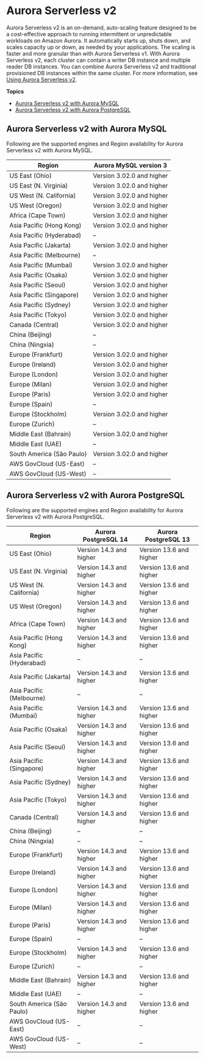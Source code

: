 # Aurora Serverless v2<a name="Concepts.Aurora_Fea_Regions_DB-eng.Feature.ServerlessV2"></a>

Aurora Serverless v2 is an on\-demand, auto\-scaling feature designed to be a cost\-effective approach to running intermittent or unpredictable workloads on Amazon Aurora\. It automatically starts up, shuts down, and scales capacity up or down, as needed by your applications\. The scaling is faster and more granular than with Aurora Serverless v1\. With Aurora Serverless v2, each cluster can contain a writer DB instance and multiple reader DB instances\. You can combine Aurora Serverless v2 and traditional provisioned DB instances within the same cluster\. For more information, see [Using Aurora Serverless v2](aurora-serverless-v2.md)\.

**Topics**
+ [Aurora Serverless v2 with Aurora MySQL](#Concepts.Aurora_Fea_Regions_DB-eng.Feature.ServerlessV2.amy)
+ [Aurora Serverless v2 with Aurora PostgreSQL](#Concepts.Aurora_Fea_Regions_DB-eng.Feature.ServerlessV2.apg)

## Aurora Serverless v2 with Aurora MySQL<a name="Concepts.Aurora_Fea_Regions_DB-eng.Feature.ServerlessV2.amy"></a>

Following are the supported engines and Region availability for Aurora Serverless v2 with Aurora MySQL\.


| Region | Aurora MySQL version 3 | 
| --- | --- | 
| US East \(Ohio\) | Version 3\.02\.0 and higher | 
| US East \(N\. Virginia\) | Version 3\.02\.0 and higher | 
| US West \(N\. California\) | Version 3\.02\.0 and higher | 
| US West \(Oregon\) | Version 3\.02\.0 and higher | 
| Africa \(Cape Town\) | Version 3\.02\.0 and higher | 
| Asia Pacific \(Hong Kong\) | Version 3\.02\.0 and higher | 
| Asia Pacific \(Hyderabad\) | – | 
| Asia Pacific \(Jakarta\) | Version 3\.02\.0 and higher | 
| Asia Pacific \(Melbourne\) | – | 
| Asia Pacific \(Mumbai\) | Version 3\.02\.0 and higher | 
| Asia Pacific \(Osaka\) | Version 3\.02\.0 and higher | 
| Asia Pacific \(Seoul\) | Version 3\.02\.0 and higher | 
| Asia Pacific \(Singapore\) | Version 3\.02\.0 and higher | 
| Asia Pacific \(Sydney\) | Version 3\.02\.0 and higher | 
| Asia Pacific \(Tokyo\) | Version 3\.02\.0 and higher | 
| Canada \(Central\) | Version 3\.02\.0 and higher | 
| China \(Beijing\) | – | 
| China \(Ningxia\) | – | 
| Europe \(Frankfurt\) | Version 3\.02\.0 and higher | 
| Europe \(Ireland\) | Version 3\.02\.0 and higher | 
| Europe \(London\) | Version 3\.02\.0 and higher | 
| Europe \(Milan\) | Version 3\.02\.0 and higher | 
| Europe \(Paris\) | Version 3\.02\.0 and higher | 
| Europe \(Spain\) | – | 
| Europe \(Stockholm\) | Version 3\.02\.0 and higher | 
| Europe \(Zurich\) | – | 
| Middle East \(Bahrain\) | Version 3\.02\.0 and higher | 
| Middle East \(UAE\) | – | 
| South America \(São Paulo\) | Version 3\.02\.0 and higher | 
| AWS GovCloud \(US\-East\) | – | 
| AWS GovCloud \(US\-West\) | – | 

## Aurora Serverless v2 with Aurora PostgreSQL<a name="Concepts.Aurora_Fea_Regions_DB-eng.Feature.ServerlessV2.apg"></a>

Following are the supported engines and Region availability for Aurora Serverless v2 with Aurora PostgreSQL\.


| Region | Aurora PostgreSQL 14 | Aurora PostgreSQL 13 | 
| --- | --- | --- | 
| US East \(Ohio\) | Version 14\.3 and higher | Version 13\.6 and higher | 
| US East \(N\. Virginia\) | Version 14\.3 and higher | Version 13\.6 and higher | 
| US West \(N\. California\) | Version 14\.3 and higher | Version 13\.6 and higher | 
| US West \(Oregon\) | Version 14\.3 and higher | Version 13\.6 and higher | 
| Africa \(Cape Town\) | Version 14\.3 and higher | Version 13\.6 and higher | 
| Asia Pacific \(Hong Kong\) | Version 14\.3 and higher | Version 13\.6 and higher | 
| Asia Pacific \(Hyderabad\) | – | – | 
| Asia Pacific \(Jakarta\) | Version 14\.3 and higher | Version 13\.6 and higher | 
| Asia Pacific \(Melbourne\) | – | – | 
| Asia Pacific \(Mumbai\) | Version 14\.3 and higher | Version 13\.6 and higher | 
| Asia Pacific \(Osaka\) | Version 14\.3 and higher | Version 13\.6 and higher | 
| Asia Pacific \(Seoul\) | Version 14\.3 and higher | Version 13\.6 and higher | 
| Asia Pacific \(Singapore\) | Version 14\.3 and higher | Version 13\.6 and higher | 
| Asia Pacific \(Sydney\) | Version 14\.3 and higher | Version 13\.6 and higher | 
| Asia Pacific \(Tokyo\) | Version 14\.3 and higher | Version 13\.6 and higher | 
| Canada \(Central\) | Version 14\.3 and higher | Version 13\.6 and higher | 
| China \(Beijing\) | – | – | 
| China \(Ningxia\) | – | – | 
| Europe \(Frankfurt\) | Version 14\.3 and higher | Version 13\.6 and higher | 
| Europe \(Ireland\) | Version 14\.3 and higher | Version 13\.6 and higher | 
| Europe \(London\) | Version 14\.3 and higher | Version 13\.6 and higher | 
| Europe \(Milan\) | Version 14\.3 and higher | Version 13\.6 and higher | 
| Europe \(Paris\) | Version 14\.3 and higher | Version 13\.6 and higher | 
| Europe \(Spain\) | – | – | 
| Europe \(Stockholm\) | Version 14\.3 and higher | Version 13\.6 and higher | 
| Europe \(Zurich\) | – | – | 
| Middle East \(Bahrain\) | Version 14\.3 and higher | Version 13\.6 and higher | 
| Middle East \(UAE\) | – | – | 
| South America \(São Paulo\) | Version 14\.3 and higher | Version 13\.6 and higher | 
| AWS GovCloud \(US\-East\) | – | – | 
| AWS GovCloud \(US\-West\) | – | – | 